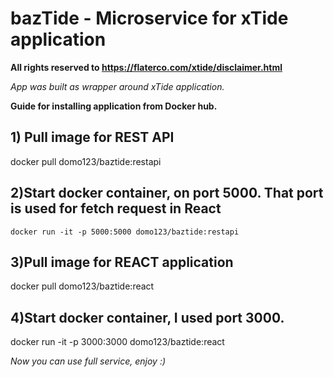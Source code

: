 # bazTide - Microservice for xTide application

**All rights reserved to https://flaterco.com/xtide/disclaimer.html** 

*App was built as wrapper around xTide application.*

**Guide for installing application from Docker hub.**

## 1) Pull image for REST API

docker pull domo123/baztide:restapi

## 2)Start docker container, on port 5000. That port is used for fetch request in React

```docker run -it -p 5000:5000 domo123/baztide:restapi```

## 3)Pull image for REACT application

docker pull domo123/baztide:react

## 4)Start docker container, I used port 3000.

docker run -it -p 3000:3000 domo123/baztide:react

*Now you can use full service, enjoy :)*

